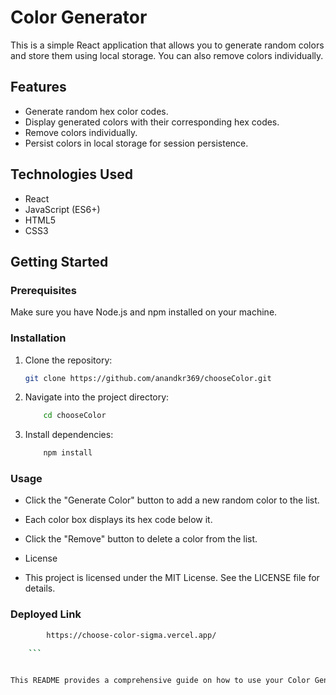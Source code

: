 # Color Generator

This is a simple React application that allows you to generate random colors and store them using local storage. You can also remove colors individually.

## Features

- Generate random hex color codes.
- Display generated colors with their corresponding hex codes.
- Remove colors individually.
- Persist colors in local storage for session persistence.

## Technologies Used

- React
- JavaScript (ES6+)
- HTML5
- CSS3

## Getting Started

### Prerequisites

Make sure you have Node.js and npm installed on your machine.

### Installation

1. Clone the repository:

   ```bash
   git clone https://github.com/anandkr369/chooseColor.git 
   ```

2. Navigate into the project directory:

    ```bash
        cd chooseColor
    ```


3. Install dependencies:
    ``` bash
        npm install
     ```

### Usage
- Click the "Generate Color" button to add a new random color to the list.
- Each color box displays its hex code below it.
- Click the "Remove" button to delete a color from the list.
- License


- This project is licensed under the MIT License. See the LICENSE file for details.


### Deployed Link

``` bash
        https://choose-color-sigma.vercel.app/

    ```


This README provides a comprehensive guide on how to use your Color Generator application, including installation instructions, usage guidelines, technologies used, and more. Adjust it further based on additional features or specifics of your application as needed.
